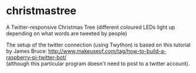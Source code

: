 # christmastree
A Twitter-responsive Christmas Tree (different coloured LEDs light up depending on what words are tweeted by people)

The setup of the twitter connection (using Twython) is based on this tutorial by James Bruce: http://www.makeuseof.com/tag/how-to-build-a-raspberry-pi-twitter-bot/  
(although this particular program doesn't need to post to a twitter account).


